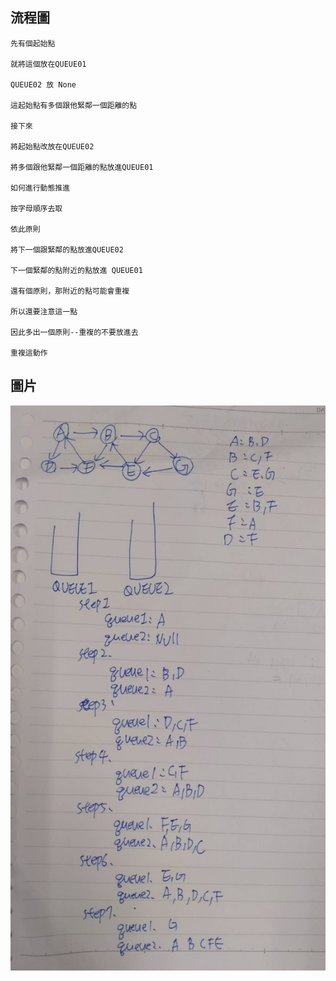 流程圖
------
    先有個起始點

    就將這個放在QUEUE01

    QUEUE02 放 None

    這起始點有多個跟他緊鄰一個距離的點

    接下來

    將起始點改放在QUEUE02

    將多個跟他緊鄰一個距離的點放進QUEUE01

    如何進行動態推進

    按字母順序去取

    依此原則

    將下一個跟緊鄰的點放進QUEUE02

    下一個緊鄰的點附近的點放進 QUEUE01

    還有個原則，那附近的點可能會重複

    所以還要注意這一點

    因此多出一個原則--重複的不要放進去

    重複這動作
圖片
------
![image](https://github.com/ghost36168/realreason/blob/master/%E5%9C%96%E7%89%87/hW5.jpg)
